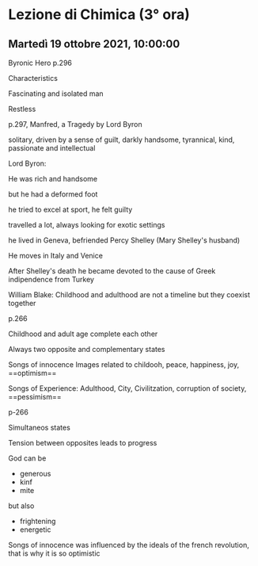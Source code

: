 #  Lezione di Chimica (3° ora)
## Martedì 19 ottobre 2021, 10:00:00


Byronic Hero p.296

Characteristics

Fascinating and isolated man

Restless

p.297, Manfred, a Tragedy by Lord Byron


solitary, driven by a sense of guilt, darkly handsome, tyrannical, kind, passionate and intellectual


Lord Byron:

He was rich and handsome

but he had a deformed foot

he tried to excel at sport, he felt guilty


travelled a lot, always looking for exotic settings


he lived in Geneva, befriended Percy Shelley (Mary Shelley's husband)


He moves in Italy and Venice


After Shelley's death he became devoted to the cause of Greek indipendence from Turkey


William Blake: Childhood and adulthood are not a timeline but they coexist together


p.266

Childhood and adult age complete each other

Always two opposite and complementary states


Songs of innocence Images related to childooh, peace, happiness, joy, ==optimism==

Songs of Experience: Adulthood, City, Civilitzation, corruption of society, ==pessimism==



p-266

Simultaneos states

Tension between opposites leads to progress


God can be 
* generous 
* kinf
* mite

but also

* frightening
* energetic

Songs of innocence was influenced by the ideals of the french revolution, that is why it is so optimistic
<!--stackedit_data:
eyJoaXN0b3J5IjpbMjg2NTA2NDIwLDIzNDgzNzEyNSwtMjAxNz
Q0MTA1NF19
-->